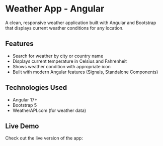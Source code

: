 # Weather App - Angular

A clean, responsive weather application built with Angular and Bootstrap that displays current weather conditions for any location.

## Features

- Search for weather by city or country name
- Displays current temperature in Celsius and Fahrenheit
- Shows weather condition with appropriate icon
- Built with modern Angular features (Signals, Standalone Components)

## Technologies Used

- Angular 17+
- Bootstrap 5
- WeatherAPI.com (for weather data)

## Live Demo

Check out the live version of the app:

